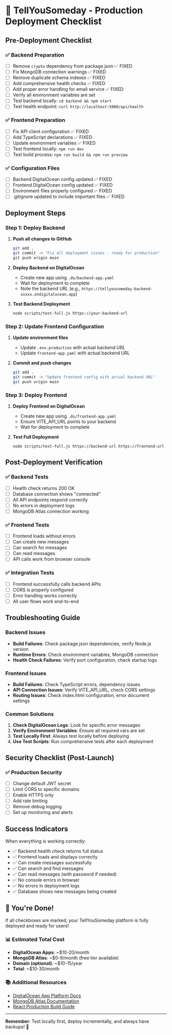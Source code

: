 # 🚀 TellYouSomeday - Production Deployment Checklist

## Pre-Deployment Checklist

### ✅ Backend Preparation
- [ ] Remove `crypto` dependency from package.json ✅ FIXED
- [ ] Fix MongoDB connection warnings ✅ FIXED
- [ ] Remove duplicate schema indexes ✅ FIXED
- [ ] Add comprehensive health checks ✅ FIXED
- [ ] Add proper error handling for email service ✅ FIXED
- [ ] Verify all environment variables are set
- [ ] Test backend locally: `cd backend && npm start`
- [ ] Test health endpoint: `curl http://localhost:5000/api/health`

### ✅ Frontend Preparation
- [ ] Fix API client configuration ✅ FIXED
- [ ] Add TypeScript declarations ✅ FIXED
- [ ] Update environment variables ✅ FIXED
- [ ] Test frontend locally: `npm run dev`
- [ ] Test build process: `npm run build && npm run preview`

### ✅ Configuration Files
- [ ] Backend DigitalOcean config updated ✅ FIXED
- [ ] Frontend DigitalOcean config updated ✅ FIXED
- [ ] Environment files properly configured ✅ FIXED
- [ ] .gitignore updated to include important files ✅ FIXED

## Deployment Steps

### Step 1: Deploy Backend
1. **Push all changes to GitHub**
   ```bash
   git add .
   git commit -m "Fix all deployment issues - ready for production"
   git push origin main
   ```

2. **Deploy Backend on DigitalOcean**
   - Create new app using `.do/backend-app.yaml`
   - Wait for deployment to complete
   - Note the backend URL (e.g., `https://tellyousomeday-backend-xxxxx.ondigitalocean.app`)

3. **Test Backend Deployment**
   ```bash
   node scripts/test-full.js https://your-backend-url
   ```

### Step 2: Update Frontend Configuration
1. **Update environment files**
   - Update `.env.production` with actual backend URL
   - Update `frontend-app.yaml` with actual backend URL

2. **Commit and push changes**
   ```bash
   git add .
   git commit -m "Update frontend config with actual backend URL"
   git push origin main
   ```

### Step 3: Deploy Frontend
1. **Deploy Frontend on DigitalOcean**
   - Create new app using `.do/frontend-app.yaml`
   - Ensure VITE_API_URL points to your backend
   - Wait for deployment to complete

2. **Test Full Deployment**
   ```bash
   node scripts/test-full.js https://backend-url https://frontend-url
   ```

## Post-Deployment Verification

### ✅ Backend Tests
- [ ] Health check returns 200 OK
- [ ] Database connection shows "connected"
- [ ] All API endpoints respond correctly
- [ ] No errors in deployment logs
- [ ] MongoDB Atlas connection working

### ✅ Frontend Tests
- [ ] Frontend loads without errors
- [ ] Can create new messages
- [ ] Can search for messages
- [ ] Can read messages
- [ ] API calls work from browser console

### ✅ Integration Tests
- [ ] Frontend successfully calls backend APIs
- [ ] CORS is properly configured
- [ ] Error handling works correctly
- [ ] All user flows work end-to-end

## Troubleshooting Guide

### Backend Issues
- **Build Failures**: Check package.json dependencies, verify Node.js version
- **Runtime Errors**: Check environment variables, MongoDB connection
- **Health Check Failures**: Verify port configuration, check startup logs

### Frontend Issues
- **Build Failures**: Check TypeScript errors, dependency issues
- **API Connection Issues**: Verify VITE_API_URL, check CORS settings
- **Routing Issues**: Check index.html configuration, error document settings

### Common Solutions
1. **Check DigitalOcean Logs**: Look for specific error messages
2. **Verify Environment Variables**: Ensure all required vars are set
3. **Test Locally First**: Always test locally before deploying
4. **Use Test Scripts**: Run comprehensive tests after each deployment

## Security Checklist (Post-Launch)

### ✅ Production Security
- [ ] Change default JWT secret
- [ ] Limit CORS to specific domains
- [ ] Enable HTTPS only
- [ ] Add rate limiting
- [ ] Remove debug logging
- [ ] Set up monitoring and alerts

## Success Indicators

When everything is working correctly:
- ✅ Backend health check returns full status
- ✅ Frontend loads and displays correctly  
- ✅ Can create messages successfully
- ✅ Can search and find messages
- ✅ Can read messages (with password if needed)
- ✅ No console errors in browser
- ✅ No errors in deployment logs
- ✅ Database shows new messages being created

## 🎉 You're Done!

If all checkboxes are marked, your TellYouSomeday platform is fully deployed and ready for users!

### 📊 Estimated Total Cost
- **DigitalOcean Apps**: ~$10-20/month
- **MongoDB Atlas**: ~$0-9/month (free tier available)
- **Domain (optional)**: ~$10-15/year
- **Total**: ~$10-30/month

### 📚 Additional Resources
- [DigitalOcean App Platform Docs](https://docs.digitalocean.com/products/app-platform/)
- [MongoDB Atlas Documentation](https://docs.atlas.mongodb.com/)
- [React Production Build Guide](https://react.dev/learn/start-a-new-react-project)

---

**Remember**: Test locally first, deploy incrementally, and always have backups! 🚀
